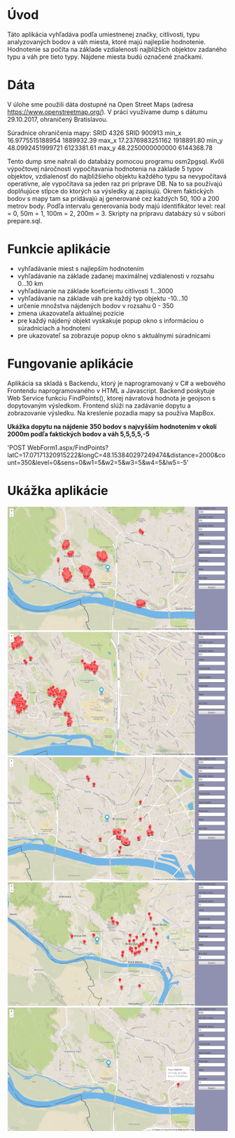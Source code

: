 # Úvod
Táto aplikácia vyhľadáva podľa umiestnenej značky, citlivosti, typu analyzovaných bodov a váh miesta, ktoré majú najlepšie hodnotenie. Hodnotenie sa počíta na základe vzdialeností najbližších objektov zadaného typu a váh pre tieto typy. Nájdene miesta budú označené značkami.

# Dáta
V úlohe sme použili dáta dostupné na Open Street Maps (adresa https://www.openstreetmap.org/).
V práci využívame dump s dátumu 29.10.2017, ohraničený Bratislavou.

Súradnice ohraničenia mapy:
       SRID 4326           SRID 900913
min_x  16.9775515188954	   1889932.39
max_x  17.2376983251162	   1918891.80
min_y  48.0992451999721	   6123381.61
max_y  48.2250000000000    6144368.78

Tento dump sme nahrali do databázy pomocou programu osm2pgsql.
Kvôli výpočtovej náročnosti vypočítavania hodnotenia na základe 5 typov objektov, vzdialenosť do najbližšieho objektu každého typu sa nevypočítavá operatívne, ale vypočítava sa jeden raz pri príprave DB. Na to sa používajú doplňujúce stĺpce do ktorých sa výsledky aj zapisujú.
Okrem faktických bodov s mapy tam sa pridávajú aj generované cez každých 50, 100 a 200 metrov body.
Podľa intervalu generovania body majú identifikátor level: real = 0, 50m = 1, 100m = 2, 200m = 3. 
Skripty na prípravu databázy sú v súbori prepare.sql.


# Funkcie aplikácie
- vyhľadávanie miest s najlepším hodnotením
- vyhľadávanie na základe zadanej maximálnej vzdialenosti v rozsahu 0...10 km
- vyhľadávanie na základe koeficientu citlivosti                    1...3000
- vyhľadávanie na základe váh pre každý typ objektu                 -10...10
- určenie množstva nájdených bodov v rozsahu                        0 - 350
- zmena ukazovateľa aktuálnej pozície
- pre každý nájdený objekt vyskakuje popup okno s informáciou o súradniciach a hodnotení
- pre ukazovateľ sa zobrazuje popup okno s aktuálnymi súradnicami

# Fungovanie aplikácie
Aplikácia sa skladá s Backendu, ktorý je naprogramovaný v C# a webového Frontendu naprogramovaného v HTML a Javascript.
Backend poskytuje Web Service funkciu FindPoints(), ktorej návratová hodnota je geojson s dopytovaným výsledkom.
Frontend slúži na zadávanie dopytu a zobrazovanie výsledku. Na kreslenie pozadia mapy sa používa MapBox.

**Ukážka dopytu na nájdenie 350 bodov s najvyšším hodnotením v okolí 2000m podľa faktických bodov a váh 5,5,5,5,-5**

'POST WebForm1.aspx/FindPoints?latC=17.07171320915222&longC=48.153840297249474&distance=2000&count=350&level=0&sens=0&w1=5&w2=5&w3=5&w4=5&lw5=-5' 

# Ukážka aplikácie
![Screenshot](screen-1.png)
![Screenshot](screen-2.png)
![Screenshot](screen-3.png)
![Screenshot](screen-4.png)
![Screenshot](screen-5.png)
